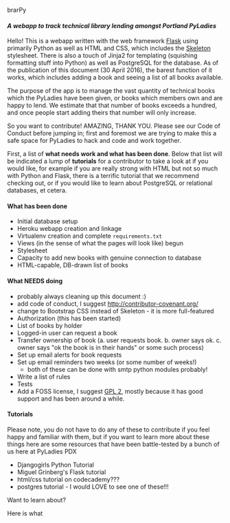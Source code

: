 brarPy
#### *A webapp to track technical library lending amongst Portland PyLadies*

Hello!  This is a webapp written with the web framework [Flask](http://flask.pocoo.org/)
using primarily Python as well as HTML and CSS, which includes the [Skeleton](http://getskeleton.com/)
stylesheet.  There is also a touch of Jinja2 for templating (squishing formatting stuff into
Python) as well as PostgreSQL for the database.  As of the publication of this document
(30 April 2016), the barest function of it works, which includes adding a book and seeing a
list of all books available.

The purpose of the app is to manage the vast quantity of technical books which the PyLadies
have been given, or books which members own and are happy to lend.  We estimate that that
number of books exceeds a hundred, and once people start adding theirs that number will
only increase.

So you want to contribute!  AMAZING, THANK YOU.  Please see our Code of Conduct before jumping
in; first and foremost we are trying to make this a safe space for PyLadies to hack and code
and work together.

First, a list of **what needs work and what has been done**.  Below that list will be indicated
a lump of **tutorials** for a contributor to take a look at if you would like, for example if you
are really strong with HTML but not so much with Python and Flask, there is a terrific tutorial
that we recommend checking out, or if you would like to learn about PostgreSQL or relational
databases, et cetera.

#### What has been done
 * Initial database setup
 * Heroku webapp creation and linkage
 * Virtualenv creation and complete `requirements.txt`
 * Views (in the sense of what the pages will look like) begun
 * Stylesheet
 * Capacity to add new books with genuine connection to database
 * HTML-capable, DB-drawn list of books

#### What NEEDS doing
 * probably always cleaning up this document :)
 * add code of conduct, I suggest http://contributor-covenant.org/
 * change to Bootstrap CSS instead of Skeleton - it is more full-featured
 * Authorization (this has been started)
 * List of books by holder
 * Logged-in user can request a book
 * Transfer ownership of book (a. user requests book. b. owner says ok. c. owner says "ok the book is in their hands"  or some such process)
 * Set up email alerts for book requests
 * Set up email reminders two weeks (or some number of weeks!)
   * both of these can be done with smtp python modules probably!
 * Write a list of rules
 * Tests
 * Add a FOSS license, I suggest [GPL 2](https://www.gnu.org/licenses/old-licenses/gpl-2.0), 
mostly because it has good support and has been around a while.

#### Tutorials
Please note, you do not have to do any of these to contribute if you feel happy and familiar 
with them, but if you want to learn more about these things here are some resources that have 
been battle-tested by a bunch of us here at PyLadies PDX
 * Djangogirls Python Tutorial
 * Miguel Grinberg's Flask tutorial
 * html/css tutorial on codecademy???
 * postgres tutorial - I would LOVE to see one of these!!!

Want to learn about?



Here is what <needs to be done>
